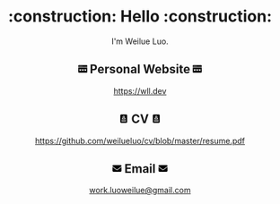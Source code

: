<h1 align="center">
  :construction: Hello :construction:
</h1>

<div align="center">
  <span>
     I'm Weilue Luo.<br/>
  </span>
</div>

<!-- 
<div align="center">
  <img align="center" src="https://github-readme-streak-stats.herokuapp.com/?user=redcxx&hide_border=true&theme=tokyonight_duo" alt="mystreak"/>
</div>
-->

<!-- <div align="center">
  <img align="center" src="https://github-readme-stats.vercel.app/api?username=weilluo&show_icons=true&include_all_commits=true&count_private=true&hide_border=true&hide_title=true&line_height=30" />
</div> -->

<!-- <div align="center">
  <img align="center" src="https://activity-graph.herokuapp.com/graph?username=redcxx&theme=minimal&hide_border=true&area=true&hide_title=true&bg_color=white"/>
</div> -->

  
  
<!-- <h1 align="center">
  About Me
</h1> -->

<p align="center">
<!--   <img align="center" src="https://readme-typing-svg.herokuapp.com?size=25&duration=3000&color=000000&center=true&vCenter=true&multiline=true&width=600&height=60&lines=Coder%2C+Learner%2C+Reader" /><br /> -->
<!--   Resume<br /> -->
 
</p>


<!--
<h2 align="center">
  <img src="icons/support.png" width=16 height=16>
    Languages & Tools
  <img src="icons/support.png" width=16 height=16>
</h2>


<div align="center">
  
  <a href="https://www.java.com/en/"><img src="icons/icons8-java.svg" width=48 height=48></a>
  <a href="https://www.python.org/"><img src="icons/icons8-python.svg" width=48 height=48></a>
  <a href="https://www.javascript.com/"><img src="icons/icons8-javascript.svg" width=48 height=48></a>
  <a href="https://www.khronos.org/opengl/wiki/Core_Language_(GLSL)"><img src="icons/Opengl-logo.svg" width=48 height=48></a>
  <a href="https://developer.mozilla.org/en-US/docs/Glossary/HTML5"><img src="icons/icons8-html-5.svg" width=48 height=48></a>
  <a href="https://developer.mozilla.org/en-US/docs/Web/CSS"><img src="icons/icons8-css3.svg" width=48 height=48></a>
</div>

<div align="center">
  <a href="https://reactjs.org/"><img src="icons/React-icon.svg" width=48 height=48></a>
  <a href="https://nextjs.org/"><img src="icons/nextjs.svg" width=48 height=48></a>
  <a href="https://sass-lang.com/"><img src="icons/icons8-sass.svg" width=48 height=48></a>
  <a href="https://github.com/pugjs/pug"><img src="icons/pug-final-logo-_-colour-128.svg" width=48 height=48></a>
  <a href="https://threejs.org/"><img src="icons/threejs.svg" width=48 height=48></a>
</div>

<div align="center">
  <a href="https://pytorch.org/"><img src="icons/pytorch-icon.svg" width=44 height=44></a>
  <a href="https://numpy.org/"><img src="icons/numpy-icon.svg" width=48 height=48></a>
  <a href="https://matplotlib.org/"><img src="icons/Matplotlib_icon.svg" width=48 height=48></a>
  <a href="https://www.blender.org/"><img src="icons/blender.svg" width=48 height=48></a>
  <a href="https://unity.com/"><img src="icons/icons8-unity.svg" width=48 height=48></a>
</div>

<div align="center">
  <a href="https://aws.amazon.com/"><img src="icons/icons8-amazon-web-services.svg" width=48 height=48></a>
  <a href="https://www.terraform.io/"><img src="icons/terraform.svg" width=48 height=48></a>
</div>
-->

<!-- <div align="center">
  <img align="center" src="https://github-readme-stats.vercel.app/api/top-langs/?username=redcxx&layout=compact&langs_count=12&theme=swift" />
</div> -->

<h2 align="center">
  <img src="icons/browser.png" width=16 height=16> 
  Personal Website
  <img src="icons/browser.png" width=16 height=16>
</h2>
<div align=center>
  <a href="https://wll.dev">
    https://wll.dev
  </a>
</div>

<h2 align="center">
  <img src="icons/cv.png" width=16 height=16>
  CV
  <img src="icons/cv.png" width=16 height=16>
</h2>
<div align=center>
  <a href="https://github.com/weilueluo/cv/blob/master/resume.pdf">
     https://github.com/weilueluo/cv/blob/master/resume.pdf
  </a>
</div>

<h2 align="center">
  <img src="icons/envelope-solid.svg" width=16 height=16> 
  Email
  <img src="icons/envelope-solid.svg" width=16 height=16>
</h2>
<div align=center>
  <a href="mailto:work.luoweilue@gmail.com">
     work.luoweilue@gmail.com
  </a>
</div>


